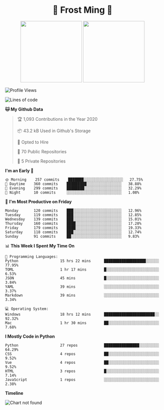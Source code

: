 <h1 align="center">🦄 Frost Ming 🐍</h1>

<p align="center">
  <img height="200" src="https://github-readme-stats.vercel.app/api?username=frostming&show_icons=true&theme=dracula&include_all_commits=true" />
  <img height="200" src="https://github-readme-stats.vercel.app/api/top-langs/?username=frostming&theme=dracula&show_icons=true" />
</p>

<!--START_SECTION:waka-->
![Profile Views](http://img.shields.io/badge/Profile%20Views-10-blue)

![Lines of code](https://img.shields.io/badge/From%20Hello%20World%20I%27ve%20Written-11.8%20million%20lines%20of%20code-blue)

**🐱 My Github Data** 

> 🏆 1,093 Contributions in the Year 2020
 > 
> 📦 43.2 kB Used in Github's Storage 
 > 
> 💼 Opted to Hire
 > 
> 📜 70 Public Repositories
 > 
> 🔑 5 Private Repositories 

**I'm an Early 🐤** 

```text
🌞 Morning    257 commits    ███████░░░░░░░░░░░░░░░░░░   27.75% 
🌆 Daytime    360 commits    █████████░░░░░░░░░░░░░░░░   38.88% 
🌃 Evening    299 commits    ████████░░░░░░░░░░░░░░░░░   32.29% 
🌙 Night      10 commits     ░░░░░░░░░░░░░░░░░░░░░░░░░   1.08%

```
📅 **I'm Most Productive on Friday** 

```text
Monday       120 commits    ███░░░░░░░░░░░░░░░░░░░░░░   12.96% 
Tuesday      119 commits    ███░░░░░░░░░░░░░░░░░░░░░░   12.85% 
Wednesday    139 commits    ███░░░░░░░░░░░░░░░░░░░░░░   15.01% 
Thursday     160 commits    ████░░░░░░░░░░░░░░░░░░░░░   17.28% 
Friday       179 commits    ████░░░░░░░░░░░░░░░░░░░░░   19.33% 
Saturday     118 commits    ███░░░░░░░░░░░░░░░░░░░░░░   12.74% 
Sunday       91 commits     ██░░░░░░░░░░░░░░░░░░░░░░░   9.83%

```


📊 **This Week I Spent My Time On** 

```text
💬 Programming Languages: 
Python                   15 hrs 22 mins      ███████████████████░░░░░░   77.95% 
TOML                     1 hr 17 mins        █░░░░░░░░░░░░░░░░░░░░░░░░   6.53% 
JSON                     45 mins             █░░░░░░░░░░░░░░░░░░░░░░░░   3.84% 
YAML                     39 mins             ░░░░░░░░░░░░░░░░░░░░░░░░░   3.37% 
Markdown                 39 mins             ░░░░░░░░░░░░░░░░░░░░░░░░░   3.34%

💻 Operating System: 
Windows                  18 hrs 12 mins      ███████████████████████░░   92.32% 
Mac                      1 hr 30 mins        ██░░░░░░░░░░░░░░░░░░░░░░░   7.68%

```

**I Mostly Code in Python** 

```text
Python                   27 repos            ████████████████░░░░░░░░░   64.29% 
CSS                      4 repos             ██░░░░░░░░░░░░░░░░░░░░░░░   9.52% 
Vue                      4 repos             ██░░░░░░░░░░░░░░░░░░░░░░░   9.52% 
HTML                     3 repos             █░░░░░░░░░░░░░░░░░░░░░░░░   7.14% 
JavaScript               1 repos             ░░░░░░░░░░░░░░░░░░░░░░░░░   2.38%

```


**Timeline**

![Chart not found](https://github.com/frostming/frostming/blob/master/charts/bar_graph.png) 


<!--END_SECTION:waka-->
